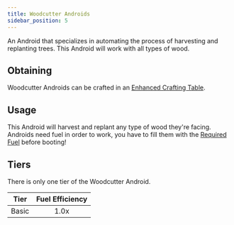 ```yaml
---
title: Woodcutter Androids
sidebar_position: 5
---
```


An Android that specializes in automating the process of harvesting and replanting trees.
This Android will work with all types of wood.

## Obtaining

Woodcutter Androids can be crafted in an [Enhanced Crafting Table](Enhanced-Crafting-Table).

## Usage

This Android will harvest and replant any type of wood they're facing.  
Androids need fuel in order to work, you have to fill them with the [Required Fuel](Normal-Androids#power-source) before booting!

## Tiers

There is only one tier of the Woodcutter Android.

| Tier  | Fuel Efficiency |
| ----- | :-------------: |
| Basic | 1.0x            |
